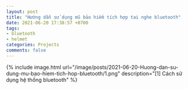 ```yaml
---
layout: post
title: "Hướng dẫn sử dụng mũ bảo hiểm tích hợp tai nghe bluetooth"
date: 2021-06-20 17:38:57 +0700
tags:
- bluetooth
- helmet
categories: Projects
comments: false
---
```


{% include image.html url="/image/posts/2021-06-20-Huong-dan-su-dung-mu-bao-hiem-tich-hop-bluetooth/1.png" description="[1] Cách sử dụng hệ thống bluetooth" %}
